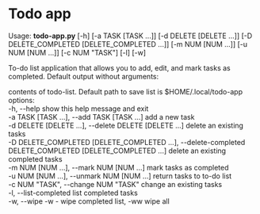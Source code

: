 # Todo app

Usage: **todo-app.py** [-h] [-a TASK [TASK ...]] [-d DELETE [DELETE ...]] [-D DELETE_COMPLETED [DELETE_COMPLETED ...]]
                   [-m NUM [NUM ...]] [-u NUM [NUM ...]] [-c NUM "TASK"] [-l] [-w]

<p>To-do list application that allows you to add, edit, and mark tasks as completed. Default output without arguments:</p>
contents of todo-list. Default path to save list is $HOME/.local/todo-app
<br>  
options:
<br>  
  -h, --help            show this help message and exit
<br>  
  -a TASK [TASK ...], --add TASK [TASK ...]
                        add a new task
<br>  
  -d DELETE [DELETE ...], --delete DELETE [DELETE ...]
                        delete an existing tasks
<br>  
  -D DELETE_COMPLETED [DELETE_COMPLETED ...], --delete-completed DELETE_COMPLETED [DELETE_COMPLETED ...]
                        delete an existing completed tasks
<br>  
  -m NUM [NUM ...], --mark NUM [NUM ...]
                        mark tasks as completed
<br>  
  -u NUM [NUM ...], --unmark NUM [NUM ...]
                        return tasks to to-do list
<br>  
  -c NUM "TASK", --change NUM "TASK"
                        change an existing tasks
<br>  
  -l, --list-completed  list completed tasks
<br>  
  -w, --wipe            -w - wipe completed list, -ww wipe all
